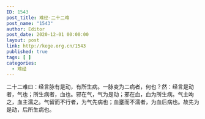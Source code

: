 ```yaml
---
ID: 1543
post_title: 难经·二十二难
post_name: "1543"
author: Editor
post_date: 2020-12-01 00:00:00
layout: post
link: http://kege.org.cn/1543
published: true
tags: [ ]
categories:
  - 难经
---
```

&#x4E8C;&#x5341;&#x4E8C;&#x96BE;&#x66F0;&#xFF1A;&#x7ECF;&#x8A00;&#x8109;&#x6709;&#x662F;&#x52A8;&#xFF0C;&#x6709;&#x6240;&#x751F;&#x75C5;&#x3002;&#x4E00;&#x8109;&#x53D8;&#x4E3A;&#x4E8C;&#x75C5;&#x8005;&#xFF0C;&#x4F55;&#x4E5F;&#xFF1F;&#x7136;&#xFF1A;&#x7ECF;&#x8A00;&#x662F;&#x52A8;&#x8005;&#xFF0C;&#x6C14;&#x4E5F;&#xFF1B;&#x6240;&#x751F;&#x75C5;&#x8005;&#xFF0C;&#x8840;&#x4E5F;&#x3002;&#x90AA;&#x5728;&#x6C14;&#xFF0C;&#x6C14;&#x4E3A;&#x662F;&#x52A8;&#xFF1B;&#x90AA;&#x5728;&#x8840;&#xFF0C;&#x8840;&#x4E3A;&#x6240;&#x751F;&#x75C5;&#x3002;&#x6C14;&#x4E3B;&#x5474;&#x4E4B;&#xFF0C;&#x8840;&#x4E3B;&#x6FE1;&#x4E4B;&#x3002;&#x6C14;&#x7559;&#x800C;&#x4E0D;&#x884C;&#x8005;&#xFF0C;&#x4E3A;&#x6C14;&#x5148;&#x75C5;&#x4E5F;&#xFF1B;&#x8840;&#x58C5;&#x800C;&#x4E0D;&#x6FE1;&#x8005;&#xFF0C;&#x4E3A;&#x8840;&#x540E;&#x75C5;&#x4E5F;&#x3002;&#x6545;&#x5148;&#x4E3A;&#x662F;&#x52A8;&#xFF0C;&#x540E;&#x6240;&#x751F;&#x75C5;&#x4E5F;&#x3002;